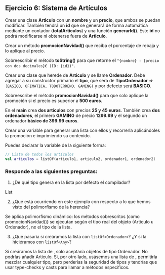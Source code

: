 ## Ejercicio 6: Sistema de Artículos

Crear una clase **Articulo** con un **nombre** y un **precio**, que ambos se puedan modificar. También tendrá un **id** que se generará de forma automática mediante un contador (**totalArticulos**) y una función **generarId()**. Este **id** no podrá modificarse ni obtenerse fuera de **Articulo**.

Crear un método **promocionNavidad()** que reciba el porcentaje de rebaja y lo aplique al precio.

Sobreescribir el método **toString()** para que retorne el `"{nombre} - {precio con dos decimales}€ (ID: {id})"`.

Crear una clase que herede de **Articulo** y se llame **Ordenador**. Debe agregar a su constructor primario el **tipo**, que será de **TipoOrdenador** => `(BASICO, OFIMATICA, TODOTERRENO, GAMING)` y por defecto será **BASICO**.

Sobreescribe el método **promocionNavidad()** para que solo aplique la promoción si el precio es superior a **500 euros**.

En el **main** crea **dos artículos** con precios **25 y 45 euros**. También crea **dos ordenadores**, el primero **GAMING** de precio **1299.99** y el segundo un ordenador **básico de 399.99 euros**.

Crear una variable para generar una lista con ellos y recorrerla aplicándoles la promoción e imprimiendo su contenido.

Puedes declarar la variable de la siguiente forma:

```kotlin
// Lista de todos los artículos
val articulos = listOf(articulo1, articulo2, ordenador1, ordenador2)
```

### Responde a las siguientes preguntas:

1. ¿De qué tipo genera en la lista por defecto el compilador?

List<Articulo>

2. ¿Qué está ocurriendo en este ejemplo con respecto a lo que hemos visto del polimorfismo de la herencia?

Se aplica polimorfismo dinámico: los métodos sobrescritos (como promocionNavidad()) se ejecutan según el tipo real del objeto (Articulo u Ordenador), no el tipo de la lista.

3. ¿Qué pasaría si creáramos la lista con `listOf<Ordenador>`? ¿Y si la hiciéramos con `listOf<Any>`?

Si creáramos la lista de <Ordenador>, solo aceptaría objetos de tipo Ordenador. No podrías añadir Articulo.
Si, por otro lado, usásemos una lista de <Any>, permitiría mezclar cualquier tipo, pero perderías la seguridad de tipos y tendrías que usar type-checks y casts para llamar a métodos específicos.

